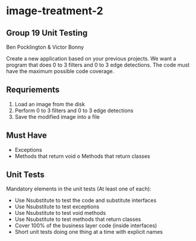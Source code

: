 # image-treatment-2

## Group 19 Unit Testing
Ben Pocklington &amp; Victor Bonny

Create a new application based on your previous projects.
We want a program that does 0 to 3 filters and 0 to 3 edge detections.
The code must have the maximum possible code coverage.

## Requriements
1. Load an image from the disk 
2. Perform 0 to 3 filters and 0 to 3 edge detections 
3. Save the modified image into a file

## Must Have
* Exceptions 
* Methods that return void o Methods that return classes

## Unit Tests
Mandatory elements in the unit tests (At least one of each):
* Use Nsubstitute to test the code and substitute interfaces
* Use Nsubstitute to test exceptions
* Use Nsubstitute to test void methods
* Use Nsubstitute to test methods that return classes
* Cover 100% of the business layer code (inside interfaces)
* Short unit tests doing one thing at a time with explicit names

